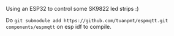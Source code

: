 Using an ESP32 to control some SK9822 led strips :)

Do `git submodule add https://github.com/tuanpmt/espmqtt.git components/espmqtt` on esp idf to compile.
